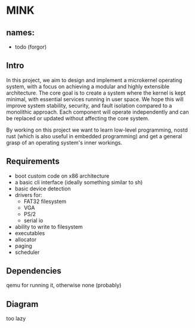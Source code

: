 # MINK

## names:
- todo (forgor)

## Intro

In this project, we aim to design and implement a microkernel operating system, with a focus on achieving a modular and highly extensible architecture. The core goal is to create a system where the kernel is kept minimal, with essential services running in user space. We hope this will improve system stability, security, and fault isolation compared to a monolithic approach.
Each component will operate independently and can be replaced or updated without affecting the core system.

By working on this project we want to learn low-level programming, nostd rust (which is also useful in embedded programming) and get a general grasp of an operating system's inner workings.

## Requirements

- boot custom code on x86 architecture
- a basic cli interface (ideally something similar to sh)
- basic device detection
- drivers for:
  - FAT32 filesystem
  - VGA
  - PS/2
  - serial io
- ability to write to filesystem
- executables
- allocator
- paging
- scheduler

## Dependencies

qemu for running it, otherwise none (probably)

## Diagram

too lazy
